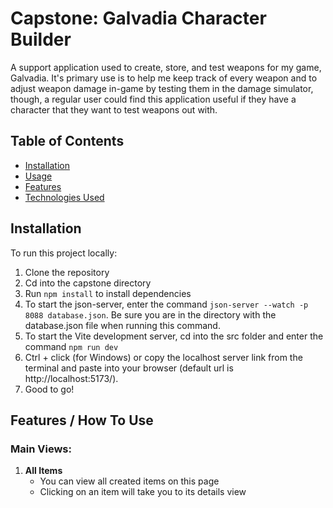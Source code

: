 # Capstone: Galvadia Character Builder

A support application used to create, store, and test weapons for my game, Galvadia. It's primary use is to help me keep track of every weapon and to adjust weapon damage in-game by testing them in the damage simulator, though, a regular user could find this application useful if they have a character that they want to test weapons out with.

## Table of Contents
- [Installation](#installation)
- [Usage](#usage)
- [Features](#features)
- [Technologies Used](#technologies-used)

## Installation

To run this project locally:
1. Clone the repository
2. Cd into the capstone directory
3. Run `npm install` to install dependencies
4. To start the json-server, enter the command `json-server --watch -p 8088 database.json`. Be sure you are in the directory with the database.json file when running this command.
5. To start the Vite development server, cd into the src folder and enter the command `npm run dev`
6. Ctrl + click (for Windows) or copy the localhost server link from the terminal and paste into your browser (default url is http://localhost:5173/).
7. Good to go!

## Features / How To Use

### Main Views:

1. **All Items**
   - You can view all created items on this page
   - Clicking on an item will take you to its details view






